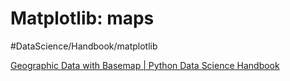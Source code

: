 # Matplotlib: maps
#DataScience/Handbook/matplotlib


[Geographic Data with Basemap | Python Data Science Handbook](https://jakevdp.github.io/PythonDataScienceHandbook/04.13-geographic-data-with-basemap.html)
